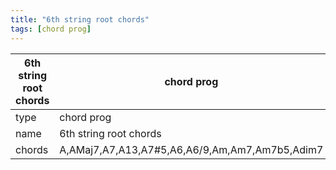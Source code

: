 ```yaml
---
title: "6th string root chords"
tags: [chord prog]
---
```


|6th string root chords|chord prog|
|---|---|
|type|chord prog|
|name|6th string root chords|
|chords|A,AMaj7,A7,A13,A7#5,A6,A6/9,Am,Am7,Am7b5,Adim7|

